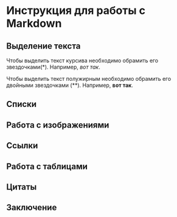 # Инструкция для работы с Markdown

## Выделение текста 

Чтобы выделить текст курсива необходимо обрамить его звездочками(*). Например, *вот так*.

Чтобы выделить текст полужирным необходимо обрамить его двойными звездочками (**). Например, **вот так**.

## Списки

## Работа с изображениями

## Ссылки 

## Работа с таблицами 

## Цитаты

## Заключение 